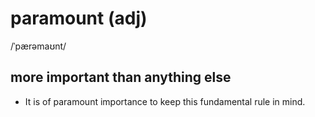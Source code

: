 # paramount (adj)

/ˈpærəmaʊnt/

## more important than anything else

- It is of paramount importance to keep this fundamental rule in mind.